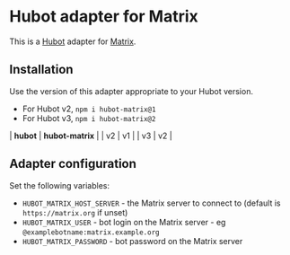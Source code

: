 # Hubot adapter for Matrix

This is a [Hubot](https://hubot.github.com) adapter for [Matrix](https://matrix.org/).

## Installation

Use the version of this adapter appropriate to your Hubot version.

* For Hubot v2, `npm i hubot-matrix@1`
* For Hubot v3, `npm i hubot-matrix@2`

| **hubot** | **hubot-matrix** |
| v2 | v1 |
| v3 | v2 |

## Adapter configuration

Set the following variables:

* `HUBOT_MATRIX_HOST_SERVER` - the Matrix server to connect to (default is `https://matrix.org` if unset)
* `HUBOT_MATRIX_USER` - bot login on the Matrix server - eg `@examplebotname:matrix.example.org`
* `HUBOT_MATRIX_PASSWORD` - bot password on the Matrix server
